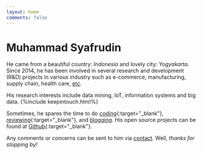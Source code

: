 ```yaml
---
layout: home
comments: false
---
```


<h1 class="page__title">Muhammad Syafrudin</h1>

He came from a beautiful country: *Indonesia* and lovely city: *Yogyakarta*. 
Since 2014, he has been involved in several research and development (R&D) projects in various industry such as e-commerce, manufacturing, supply chain, health care, [etc](https://justudin.com/research/projects). 

His research interests include data mining, IoT, information systems and big data. {%include keepintouch.html%} 

Sometimes, he spares the time to do [coding](https://github.com/justudin){:target="_blank"}, [reviewing](https://publons.com/a/1501728/){:target="_blank"}, and [blogging](/blog). His open source projects can be found at [Github](https://github.com/justudin){:target="_blank"}. 

Any comments or concerns can be sent to him via [contact](/contact). 
Well, *thanks for stopping by!*





